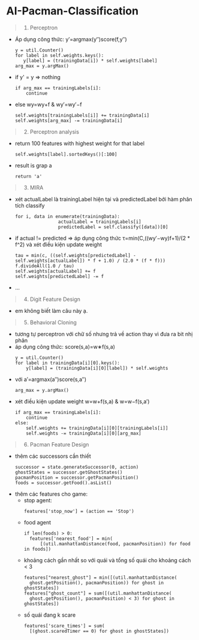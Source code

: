# AI-Pacman-Classification

>1. Perceptron
  - Áp dụng công thức:
    y′=argmax(y′′)score(f,y′′)
    ```
    y = util.Counter()
    for label in self.weights.keys():
       y[label] = (trainingData[i]) * self.weights[label]
    arg_max = y.argMax()
    ```
  - if y' = y => nothing
    ```
    if arg_max == trainingLabels[i]:
        continue
    ```
  - else wy=wy+f  &  wy′=wy′−f
    ```
    self.weights[trainingLabels[i]] += trainingData[i]
    self.weights[arg_max] -= trainingData[i]
    ```
>2. Perceptron analysis
  - return 100 features with highest weight for that label
    ```
    self.weights[label].sortedKeys()[:100]
    ```
  - result is grap a
    ```
    return 'a'
    ```
>3. MIRA
  - xét actualLabel là trainingLabel hiện tại và predictedLabel bởi hàm phân tích classify
    ```
    for i, data in enumerate(trainingData):
                    actualLabel = trainingLabels[i]
                    predictedLabel = self.classify([data])[0]
    ```
  - if actual != predicted => áp dụng công thức τ=min(C,((wy′−wy)f+1)/(2 * f^2) và xét điều kiện update weight
    ```
    tau = min(c, ((self.weights[predictedLabel] - self.weights[actualLabel]) * f + 1.0) / (2.0 * (f * f)))
    f.divideAll(1.0 / tau)
    self.weights[actualLabel] += f 
    self.weights[predictedLabel] -= f 
    ```
  - ...
>4. Digit Feature Design
  - em không biết làm câu này ạ.
>5. Behavioral Cloning
  - tương tự perceptron với chữ số nhưng trả về action thay vì đưa ra bit nhị phân
  - áp dụng công thức: score(s,a)=w∗f(s,a)
    ```
    y = util.Counter()
    for label in trainingData[i][0].keys():
        y[label] = (trainingData[i][0][label]) * self.weights
    ```
  - với a′=argmax(a′′)score(s,a′′)
    ```
    arg_max = y.argMax()
    ```
  - xét điều kiện update weight w=w+f(s,a) & w=w−f(s,a′)
    ```
    if arg_max == trainingLabels[i]:
        continue
    else:
        self.weights += trainingData[i][0][trainingLabels[i]]
        self.weights -= trainingData[i][0][arg_max]
    ```
>6. Pacman Feature Design
  - thêm các successors cần thiết
    ```
    successor = state.generateSuccessor(0, action)
    ghostStates = successor.getGhostStates()
    pacmanPosition = successor.getPacmanPosition()
    foods = successor.getFood().asList()
    ```
  - thêm các features cho game:
    - stop agent:
      ```
      features['stop_now'] = (action == 'Stop')
      ```
    - food agent
      ```
      if len(foods) > 0:
        features['nearest_food'] = min(
            [(util.manhattanDistance(food, pacmanPosition)) for food in foods])
      ```
    - khoảng cách gần nhất so với quái và tổng số quái cho khoảng cách < 3
      ```
      features["nearest_ghost"] = min([(util.manhattanDistance(
        ghost.getPosition(), pacmanPosition)) for ghost in ghostStates])
      features["ghost_count"] = sum([(util.manhattanDistance(
        ghost.getPosition(), pacmanPosition) < 3) for ghost in ghostStates])
      ```
    - số quái đang k scare
      ```
      features['scare_times'] = sum(
        [(ghost.scaredTimer == 0) for ghost in ghostStates])
      ```
